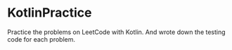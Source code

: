 # KotlinPractice
Practice the problems on LeetCode with Kotlin.
And wrote down the testing code for each problem.
